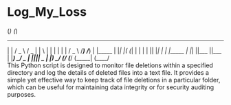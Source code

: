 # Log_My_Loss
(_)                                      (_)                         
 _         ___    ____    ____   _   _    _         ___    ___   ___ 
| |       / _ \  / _  |  |    \ | | | |  | |       / _ \  /___) /___)
| |_____ | |_| |( (_| |  | | | || |_| |  | |_____ | |_| ||___ ||___ |
|_______) \___/  \___ |  |_|_|_| \__  |  |_______) \___/ (___/ (___/ 
                (_____|         (____/                               
This Python script is designed to monitor file deletions within a specified directory and log the details of deleted files into a text file. It provides a simple yet effective way to keep track of file deletions in a particular folder, which can be useful for maintaining data integrity or for security auditing purposes.

